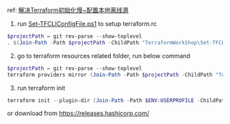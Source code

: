 ref: [解决Terraform初始化慢~配置本地离线源](https://cloud.tencent.com/developer/article/1987762)

1. run [Set-TFCLIConfigFile.ps1](Set-TFCLIConfigFile.ps1) to setup terraform.rc
```powershell
$projectPath = git rev-parse --show-toplevel
. $(Join-Path -Path $projectPath -ChildPath "TerraformWorkShop\Set-TFCLIConfigFile.ps1")
```
2. go to terraform resources related folder, run below command
```powershell
$projectPath = git rev-parse --show-toplevel
terraform providers mirror (Join-Path -Path $projectPath -ChildPath "TerraformWorkShop\terraform.d\mirror")
```
3. run terraform init
```powershell
terraform init --plugin-dir (Join-Path -Path $ENV:USERPROFILE -ChildPath ".terraform.d/terraform-plugin-cache")
```

or download from https://releases.hashicorp.com/


